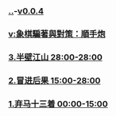 ### [..](..)-[v0.0.4](https://github.com/littleflute/cchess/edit/master/ref/pu/PianZhaoYuDuiCe/3/readme.md)
### [v:象棋騙著與對策：順手炮](https://www.youtube.com/watch?v=vBe2eypzh3Y)
### [3.半壁江山 28:00-28:00](3)
### [2.冒进后果 15:00-28:00](2)
### [1.弃马十三着 00:00-15:00](1)
